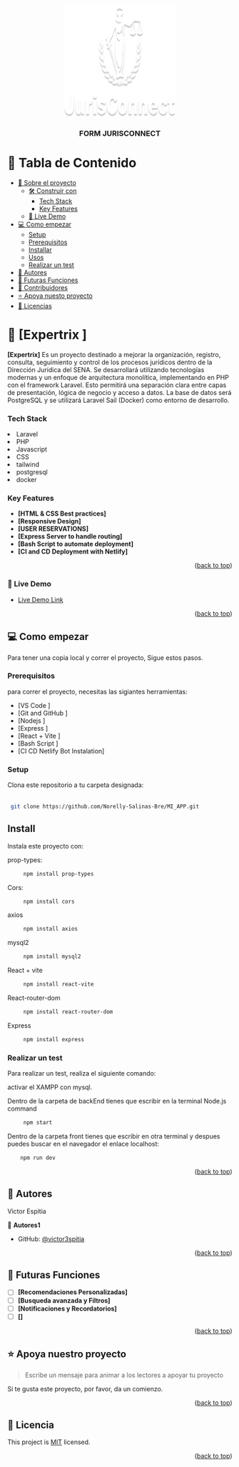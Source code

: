<a name="readme-top"></a>

<div align="center">

<img src="./public/img/LogoJ.png" alt="logo" width="250" height="250" />
  <br/>

  <h3><b>FORM JURISCONNECT</b></h3>

</div>

<!-- tabla de contenido -->

# 📗 Tabla de Contenido

- [📖 Sobre el proyecto](#about-project)
  - [🛠 Construir con](#built-with)
    - [Tech Stack](#tech-stack)
    - [Key Features](#key-features)
  - [🚀 Live Demo](#live-demo)
- [💻 Como empezar](#getting-started)
  - [Setup](#setup)
  - [Prerequisitos](#prerequisites)
  - [Installar](#install)
  - [Usos](#usage)
  - [Realizar un test](#run-tests)
- [👥 Autores](#authors)
- [🔭 Futuras Funciones](#future-features)
- [🤝 Contribuidores](#contributing)
- [⭐️ Apoya nuesto proyecto](#support)
- [📝 Licencias](#license)

<!-- Descripcion de proyecto -->

# 📖 [Expertrix ] <a name="about-project"></a>

**[Expertrix]** Es un proyecto destinado a mejorar la organización, registro, consulta, seguimiento y control de los procesos jurídicos dentro de la Dirección Jurídica del SENA. Se desarrollará utilizando tecnologías modernas y un enfoque de arquitectura monolítica, implementando en PHP con el framework Laravel. Esto permitirá una separación clara entre capas de presentación, lógica de negocio y acceso a datos. La base de datos será PostgreSQL y se utilizará Laravel Sail (Docker) como entorno de desarrollo.

### Tech Stack <a name="tech-stack"></a>

<li> Laravel </li>
<li> PHP </li>
<li> Javascript </li>
<li> CSS </li>
<li> tailwind </li>
<li> postgresql </li>
<li> docker </li>
<!-- Funciones -->

### Key Features <a name="key-features"></a>

- **[HTML & CSS Best practices]**
- **[Responsive Design]**
- **[USER RESERVATIONS]**
- **[Express Server to handle routing]**
- **[Bash Script to automate deployment]**
- **[CI and CD Deployment with Netlify]**

<p align="right">(<a href="#readme-top">back to top</a>)</p>

<!-- LIVE DEMO -->

### 🚀 Live Demo <a name="live-demo"></a>

<!-- aqui va el github actions -->

- [Live Demo Link](	https://google.com)



<p align="right">(<a href="#readme-top">back to top</a>)</p>

<!-- Como empezar -->

## 💻 Como empezar <a name="getting-started"></a>

Para tener una copia local y correr el proyecto, Sigue estos pasos.

### Prerequisitos
para correr el proyecto, necesitas las sigiantes herramientas:
- [VS Code ]
- [Git and GitHub ]
- [Nodejs ]
- [Express ]
- [React + Vite ]
- [Bash Script ]
- [CI CD Netlify Bot  Instalation]

### Setup

Clona este repositorio a tu carpeta designada:
```sh
 
 git clone https://github.com/Norelly-Salinas-Bre/MI_APP.git
```

## Install

Instala este proyecto con:

prop-types:
```sh
     npm install prop-types
```

Cors:
```sh
     npm install cors
```

axios
```sh
     npm install axios
```

mysql2
```sh
     npm install mysql2
```
React + vite
```sh
     npm install react-vite
```
React-router-dom
```sh
     npm install react-router-dom
```

Express 
```sh
     npm install express 
```

### Realizar un test

Para realizar un test, realiza el siguiente comando:

activar el XAMPP con mysql.

Dentro de la carpeta de backEnd tienes que escribir en la terminal Node.js command
```sh
     npm start
```

Dentro de la carpeta front tienes que escribir en otra terminal y despues puedes buscar en el 
navegador el enlace localhost:
```sh
    npm run dev
```


<p align="right">(<a href="#readme-top">back to top</a>)</p>

<!-- autores -->

## 👥 Autores <a name="authors"></a>

Victor Espitia

👤 **Autores1**

- GitHub: [@victor3spitia](https://github.com/Victor3spitia)

<p align="right">(<a href="#readme-top">back to top</a>)</p>

<!-- Futuras Funciones -->

## 🔭 Futuras Funciones <a name="future-features"></a>


- [ ] **[Recomendaciones Personalizadas]**
- [ ] **[Busqueda avanzada y Filtros]**
- [ ] **[Notificaciones y Recordatorios]**
- [ ] **[]**

<p align="right">(<a href="#readme-top">back to top</a>)</p>



<!-- Soporte -->

## ⭐️ Apoya nuestro proyecto <a name="support"></a>

> Escribe un mensaje para animar a los lectores a apoyar tu proyecto

Si te gusta este proyecto, por favor, da un comienzo.

<p align="right">(<a href="#readme-top">back to top</a>)</p>


<!-- LICENSE -->

## 📝 Licencia <a name="license"></a>

This project is [MIT](/LICENSE.md) licensed.

<p align="right">(<a href="#readme-top">back to top</a>)</p>
